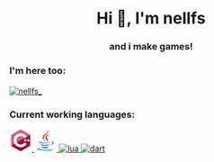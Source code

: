 <h1 align="center">Hi 👋, I'm nellfs</h1>
<h3 align="center">and i make games!</h3>

<h3 align="left">I'm here too:</h3>
<p align="left">
<a href="https://twitter.com/nellfs_" target="blank"><img align="center" src="https://raw.githubusercontent.com/rahuldkjain/github-profile-readme-generator/master/src/images/icons/Social/twitter.svg" alt="nellfs_" height="30" width="40" /></a>
</p>

<h3 align="left">Current working languages:</h3>
<p align="left"> <a href="https://www.w3schools.com/cpp/" target="_blank"> <img src="https://raw.githubusercontent.com/devicons/devicon/master/icons/cplusplus/cplusplus-original.svg" alt="cplusplus" width="40" height="40"/> </a> <a href="https://www.java.com" target="_blank"> <img src="https://raw.githubusercontent.com/devicons/devicon/master/icons/java/java-original.svg" alt="java" width="40" height="40"/> </a> <a href="https://www.lua.org/" target="_blank"> <img src="https://upload.wikimedia.org/wikipedia/commons/thumb/c/cf/Lua-Logo.svg/260px-Lua-Logo.svg.png" alt="lua" width="40" height="40"/> </a> </a> <a href="https://dart.dev/" target="_blank"> <img src="https://avatars.githubusercontent.com/u/1609975?s=280&v=4" alt="dart" width="40" height="40"/> </a> </p>
